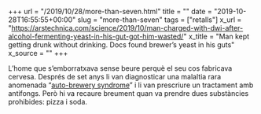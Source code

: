 +++
url = "/2019/10/28/more-than-seven.html"
title = ""
date = "2019-10-28T16:55:55+00:00"
slug = "more-than-seven"
tags = ["retalls"]
x_url = "https://arstechnica.com/science/2019/10/man-charged-with-dwi-after-alcohol-fermenting-yeast-in-his-gut-got-him-wasted/"
x_title = "Man kept getting drunk without drinking. Docs found brewer’s yeast in his guts"
x_source = ""
+++


L’home que s’emborratxava sense beure perquè el seu cos fabricava cervesa. Després de set anys li van diagnosticar una malaltia rara anomenada “[auto-brewery syndrome](http://dx.doi.org/10.1136/bmjgast-2019-000325)” i li van prescriure un tractament amb antifongs. Però hi va recaure breument quan va prendre dues substàncies prohibides: pizza i soda.
